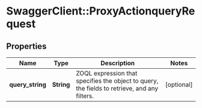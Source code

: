 # SwaggerClient::ProxyActionqueryRequest

## Properties
Name | Type | Description | Notes
------------ | ------------- | ------------- | -------------
**query_string** | **String** | ZOQL expression that specifies the object to query, the fields to retrieve, and any filters.  | [optional] 


